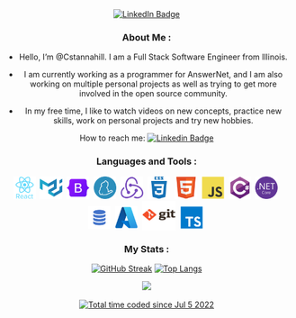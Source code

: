 
<div id="container" align="center">
<div id="header" align="center">
  
</div>
<div id="badges">
  <a href="https://www.linkedin.com/in/christian-tannahill/">
    <img src="https://img.shields.io/badge/LinkedIn-blue?style=for-the-badge&logo=linkedin&logoColor=white" alt="LinkedIn Badge"/>
  </a>
</div>

###  About Me :

- Hello, I’m @Cstannahill. I am a Full Stack Software Engineer from Illinois.

- I am currently working as a programmer for AnswerNet, and I am also working on multiple personal projects as well as trying to get more involved in the open source community.

- In my free time, I like to watch videos on new concepts, practice new skills, work on personal projects and try new hobbies.

 How to reach me:  [![Linkedin Badge](https://img.shields.io/badge/-Christian-blue?style=flat&logo=Linkedin&logoColor=white)](https://www.linkedin.com/in/christian-tannahill/)

### Languages and Tools :

<div>
 
  <img src="https://github.com/devicons/devicon/blob/master/icons/react/react-original-wordmark.svg" title="React" alt="React" width="40" height="40"/>&nbsp;
  <img src="https://github.com/devicons/devicon/blob/master/icons/materialui/materialui-original.svg" title="Material UI" alt="Material UI" width="40" height="40"/>&nbsp;
  <img src="https://raw.githubusercontent.com/devicons/devicon/1119b9f84c0290e0f0b38982099a2bd027a48bf1/icons/bootstrap/bootstrap-original.svg" title="Bootstrap" alt="Bootstrap" width="40" height="40"/>&nbsp;
   <img src="https://github.com/devicons/devicon/blob/master/icons/yarn/yarn-original.svg" title="Yarn" alt="Yarn" width="40" height="40"/>&nbsp;
  <img src="https://github.com/devicons/devicon/blob/master/icons/redux/redux-original.svg" title="Redux" alt="Redux " width="40" height="40"/>&nbsp;
  <img src="https://github.com/devicons/devicon/blob/master/icons/css3/css3-plain-wordmark.svg"  title="CSS3" alt="CSS" width="40" height="40"/>&nbsp;
  <img src="https://github.com/devicons/devicon/blob/master/icons/html5/html5-original.svg" title="HTML5" alt="HTML" width="40" height="40"/>&nbsp;
  <img src="https://github.com/devicons/devicon/blob/master/icons/javascript/javascript-original.svg" title="JavaScript" alt="JavaScript" width="40" height="40"/>&nbsp;
   <img src="https://github.com/devicons/devicon/blob/master/icons/csharp/csharp-original.svg" title="C#"  alt="C#" width="40" height="40"/>&nbsp;
   <img src="https://github.com/devicons/devicon/blob/master/icons/dotnetcore/dotnetcore-original.svg" title="DotNet"  alt="DotNet" width="40" height="40"/>&nbsp;
  <img src="https://raw.githubusercontent.com/github/explore/80688e429a7d4ef2fca1e82350fe8e3517d3494d/topics/sql/sql.png" title="SQL"  alt="SQL" width="40" height="40"/>&nbsp;
  <img src="https://raw.githubusercontent.com/devicons/devicon/1119b9f84c0290e0f0b38982099a2bd027a48bf1/icons/azure/azure-original.svg" title="Azure" alt="Azure" width="40" height="40"/>&nbsp;
    <span style="background-color: white"><img src="https://github.com/devicons/devicon/blob/master/icons/git/git-original-wordmark.svg" title="Git" alt="Git" width="60" height="50"/></span>&nbsp;
  <img style="background-color: white;" src="https://github.com/devicons/devicon/blob/master/icons/typescript/typescript-original.svg" title="Typescript" alt="Typescript" width="40" height="40"/>&nbsp;
</div>

###  My Stats :

[![GitHub Streak](https://streak-stats.demolab.com?user=Cstannahill&theme=highcontrast)](https://git.io/streak-stats)
[![Top Langs](https://github-readme-stats.vercel.app/api/top-langs/?username=Cstannahill&layout=compact&theme=vision-friendly-dark)](https://github.com/Cstannahill/github-readme-stats)

<img style="height: 400px; " src="https://wakatime.com/share/@ChristianTannahill/dea5e886-c7e3-4b2f-87a3-ded1e8f2a0d4.svg"/>

<a href="https://wakatime.com/@ChristianTannahill"><img src="https://wakatime.com/badge/user/53d17b1d-1fdb-4c23-85c0-d6d31377b62f.svg" alt="Total time coded since Jul 5 2022" /></a>
  
 </div>


<!---
Cstannahill/Cstannahill is a ✨ special ✨ repository because its `README.md` (this file) appears on your GitHub profile.
You can click the Preview link to take a look at your changes.
--->
